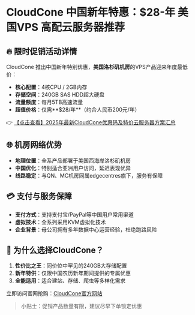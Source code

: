 # CloudCone 中国新年特惠：$28-年 美国VPS 高配云服务器推荐

## 🔥 限时促销活动详情

CloudCone 推出中国新年特别优惠，**美国洛杉矶机房**的VPS产品迎来年度最低价：

- **核心配置**：4核CPU / 2GB内存
- **存储空间**：240GB SAS HDD超大硬盘
- **流量额度**：每月5TB高速流量
- **超值价格**：仅需**$28/年**（约合人民币200元/年）

👉 [【点击查看】2025年最新CloudCone优惠码及特价云服务器方案汇总](https://bit.ly/Cloudcone)

## 🌐 机房网络优势

- **地理位置**：全系产品部署于美国西海岸洛杉矶机房
- **中国优化**：特别适合亚洲用户访问，延迟表现优异
- **线路稳定**：与QN、MC机房同属edgecentres旗下，服务有保障

## 💳 支付与服务保障

- **支付方式**：支持支付宝/PayPal等中国用户常用渠道
- **虚拟技术**：全系列采用KVM虚拟化技术
- **企业背景**：母公司拥有多年数据中心运营经验，杜绝跑路风险

## 🚀 为什么选择CloudCone？

1. **性价比之王**：同价位中罕见的240GB大存储配置
2. **新年特供**：仅限中国农历新年期间提供的专属优惠
3. **全能适用**：适合建站、存储、爬虫等多样化需求

立即访问官网抢购：[CloudCone官方网站](https://bit.ly/Cloudcone)

> 小贴士：促销产品数量有限，建议尽早下单锁定优惠